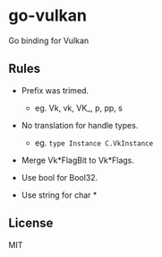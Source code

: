 # go-vulkan
Go binding for Vulkan

## Rules

- Prefix was trimed.

  - eg. Vk, vk, VK_, p, pp, s


- No translation for handle types.

  - eg. `type Instance C.VkInstance`


- Merge Vk\*FlagBit to Vk\*Flags.

- Use bool for Bool32.

- Use string for char *


## License
MIT
